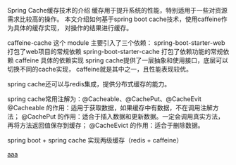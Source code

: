 Spring Cache缓存技术的介绍
缓存用于提升系统的性能，特别适用于一些对资源需求比较高的操作。
本文介绍如何基于spring boot cache技术，使用caffeine作为具体的缓存实现，
对操作的结果进行缓存。

caffeine-cache 这个 module 主要引入了三个依赖：
spring-boot-starter-web
打包了web项目的常规依赖
spring-boot-starter-cache
打包了依赖功能的常规依赖
caffeine
具体的依赖实现
spring cache提供了一层抽象和使用接口，底层可以切换不同的cache实现，
caffeine就是其中之一，且性能表现较优。

spring cache还可以与redis集成，提供分布式缓存的能力。


spring cache常用注解为：@Cacheable、@CachePut、@CacheEvit
@Cacheable 的作用：适用于获取数据，如果缓存中有数据，不在调用注解方法；
@CachePut 的作用：适合于插入数据和更新数据。一定会调用真实方法，再将方法返回值保存到缓存；
@CacheEvict 的作用：适合于删除数据。

spring boot + spring cache 实现两级缓存（redis + caffeine）

<a href="https://gitee.com/uploads/images/2018/0131/093021_342bd812_1092395.png">aaa</a>